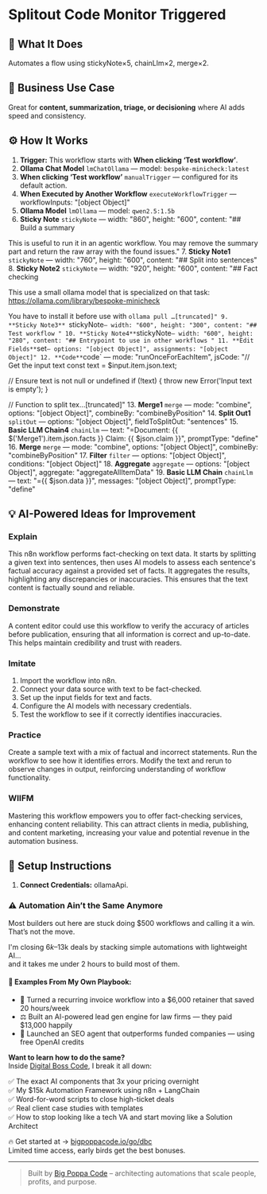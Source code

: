 # Splitout Code Monitor Triggered
## 🚀 What It Does
Automates a flow using stickyNote×5, chainLlm×2, merge×2.

## 💼 Business Use Case
Great for **content, summarization, triage, or decisioning** where AI adds speed and consistency.

## ⚙️ How It Works
1. **Trigger:** This workflow starts with **When clicking ‘Test workflow’**.
2. **Ollama Chat Model** `lmChatOllama` — model: `bespoke-minicheck:latest`
3. **When clicking ‘Test workflow’** `manualTrigger` — configured for its default action.
4. **When Executed by Another Workflow** `executeWorkflowTrigger` — workflowInputs: "[object Object]"
5. **Ollama Model** `lmOllama` — model: `qwen2.5:1.5b`
6. **Sticky Note** `stickyNote` — width: "860", height: "600", content: "## Build a summary

This is useful to run it in an agentic workflow. You may remove the summary part and return the raw array with the found issues."
7. **Sticky Note1** `stickyNote` — width: "760", height: "600", content: "## Split into sentences"
8. **Sticky Note2** `stickyNote` — width: "920", height: "600", content: "## Fact checking

This use a small ollama model that is specialized on that task: https://ollama.com/library/bespoke-minicheck

You have to install it before use with `ollama pull …[truncated]"
9. **Sticky Note3** `stickyNote` — width: "600", height: "300", content: "## Test workflow
"
10. **Sticky Note4** `stickyNote` — width: "600", height: "280", content: "## Entrypoint to use in other workflows
"
11. **Edit Fields** `set` — options: "[object Object]", assignments: "[object Object]"
12. **Code** `code` — mode: "runOnceForEachItem", jsCode: "// Get the input text
const text = $input.item.json.text;

// Ensure text is not null or undefined
if (!text) {
 throw new Error('Input text is empty');
}

// Function to split tex…[truncated]"
13. **Merge1** `merge` — mode: "combine", options: "[object Object]", combineBy: "combineByPosition"
14. **Split Out1** `splitOut` — options: "[object Object]", fieldToSplitOut: "sentences"
15. **Basic LLM Chain4** `chainLlm` — text: "=Document: {{ $('Merge1').item.json.facts }}
Claim: {{ $json.claim }}", promptType: "define"
16. **Merge** `merge` — mode: "combine", options: "[object Object]", combineBy: "combineByPosition"
17. **Filter** `filter` — options: "[object Object]", conditions: "[object Object]"
18. **Aggregate** `aggregate` — options: "[object Object]", aggregate: "aggregateAllItemData"
19. **Basic LLM Chain** `chainLlm` — text: "={{ $json.data }}", messages: "[object Object]", promptType: "define"

## 💡 AI-Powered Ideas for Improvement
### Explain
This n8n workflow performs fact-checking on text data. It starts by splitting a given text into sentences, then uses AI models to assess each sentence's factual accuracy against a provided set of facts. It aggregates the results, highlighting any discrepancies or inaccuracies. This ensures that the text content is factually sound and reliable.

### Demonstrate
A content editor could use this workflow to verify the accuracy of articles before publication, ensuring that all information is correct and up-to-date. This helps maintain credibility and trust with readers.

### Imitate
1. Import the workflow into n8n.
2. Connect your data source with text to be fact-checked.
3. Set up the input fields for text and facts.
4. Configure the AI models with necessary credentials.
5. Test the workflow to see if it correctly identifies inaccuracies.

### Practice
Create a sample text with a mix of factual and incorrect statements. Run the workflow to see how it identifies errors. Modify the text and rerun to observe changes in output, reinforcing understanding of workflow functionality.

### WIIFM
Mastering this workflow empowers you to offer fact-checking services, enhancing content reliability. This can attract clients in media, publishing, and content marketing, increasing your value and potential revenue in the automation business.

## 🔧 Setup Instructions
1. **Connect Credentials:** ollamaApi.

### ⚠️ Automation Ain’t the Same Anymore

Most builders out here are stuck doing $500 workflows and calling it a win.  
That’s not the move.  

I'm closing $6k–$13k deals by stacking simple automations with lightweight AI...  
and it takes me under 2 hours to build most of them.

#### 🧠 Examples From My Own Playbook:
- 🔁 Turned a recurring invoice workflow into a $6,000 retainer that saved 20 hours/week  
- ⚖️ Built an AI-powered lead gen engine for law firms — they paid $13,000 happily  
- 🚀 Launched an SEO agent that outperforms funded companies — using free OpenAI credits  

**Want to learn how to do the same?**  
Inside [Digital Boss Code](https://bigpoppacode.io/go/dbc), I break it all down:

✅ The exact AI components that 3x your pricing overnight  
✅ My $15k Automation Framework using n8n + LangChain  
✅ Word-for-word scripts to close high-ticket deals  
✅ Real client case studies with templates  
✅ How to stop looking like a tech VA and start moving like a Solution Architect  

🔥 Get started at → [bigpoppacode.io/go/dbc](https://bigpoppacode.io/go/dbc)  
Limited time access, early birds get the best bonuses.

---
> Built by [Big Poppa Code](https://bigpoppacode.io) – architecting automations that scale people, profits, and purpose.
